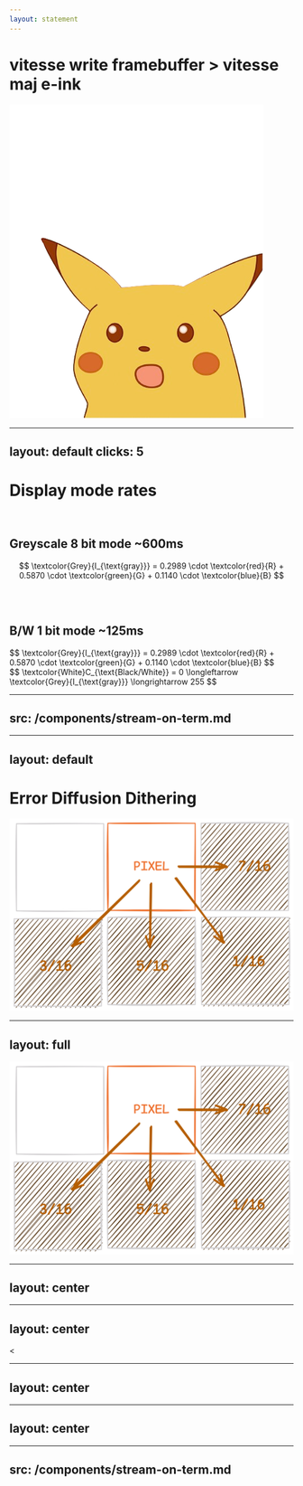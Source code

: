 ```yaml
---
layout: statement
---
```

<h1 class="doom-gradient">
vitesse write framebuffer > vitesse maj e-ink
</h1>


<img absolute class="bottom-0 right-0"  src="/pages/6-fps-and-dithering/assets/surpirsed.png" h-50/>


---
layout: default
clicks: 5
---
# <span class="doom-gradient">Display mode rates</span>


<br/>

<div v-click>

## Greyscale 8 bit mode <span v-click=5>**~600ms**</span>

$$
\textcolor{Grey}{I_{\text{gray}}} = 0.2989 \cdot \textcolor{red}{R} + 0.5870 \cdot \textcolor{green}{G} + 0.1140 \cdot \textcolor{blue}{B}
$$
</div>

<br />
<br />

<div v-click>

## B/W 1 bit mode <span v-click=5>**~125ms**</span>

</div>

<div v-click>
$$
\textcolor{Grey}{I_{\text{gray}}} = 0.2989 \cdot \textcolor{red}{R} + 0.5870 \cdot \textcolor{green}{G} + 0.1140 \cdot \textcolor{blue}{B}
$$
</div>

<div v-click>
$$
\textcolor{White}C_{\text{Black/White}} = 0 \longleftarrow \textcolor{Grey}{I_{\text{gray}}} \longrightarrow 255 
$$
</div>

<style>
.katex {
font-size: 2rem
}
</style>

---
src: /components/stream-on-term.md
---

---
layout: default
---
# <span class="doom-gradient">Error Diffusion Dithering</span>

<div class="flex w-full h-full items-center justify-center">
<img src="/pages/6-fps-and-dithering/assets/floyd-steinberg.png" h-90/>
</div>

---
layout: full
---

<div class="grid grid-flow-col auto-cols-max">
<DitheringDemo />
<img src="/pages/6-fps-and-dithering/assets/floyd-steinberg.png" h-50 m-10 mt-25/>
</div>

---
layout: center
---
<DitherImage :badge-text="'Original'" :image-url="'/pages/6-fps-and-dithering/assets/spongebob.png'"></DitherImage>

---
layout: center
---
<DitherImage :badge-text="'Greyscale'" :image-url="'/pages/6-fps-and-dithering/assets/spongebob.png'" :effect="'greyscale'"><</DitherImage>

---
layout: center
---
<DitherImage :badge-text="'1 bit (B/W)'" :image-url="'/pages/6-fps-and-dithering/assets/spongebob.png'" :effect="'bw'"></DitherImage>

---
layout: center
---
<DitherImage :badge-text="'1 Bit dithered'" :image-url="'/pages/6-fps-and-dithering/assets/spongebob.png'" :effect="'floyd-steinberg'"></DitherImage>

---
src: /components/stream-on-term.md
---
